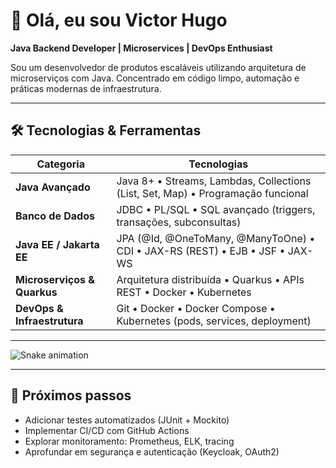 # 👋 Olá, eu sou Victor Hugo  
**Java Backend Developer | Microservices | DevOps Enthusiast**

Sou um desenvolvedor de produtos escaláveis utilizando arquitetura de microserviços com Java. Concentrado em código limpo, automação e práticas modernas de infraestrutura.

---

## 🛠️ Tecnologias & Ferramentas

| Categoria                    | Tecnologias                                                                 |
|-----------------------------|------------------------------------------------------------------------------|
| **Java Avançado**           | Java 8+ • Streams, Lambdas, Collections (List, Set, Map) • Programação funcional |
| **Banco de Dados**          | JDBC • PL/SQL • SQL avançado (triggers, transações, subconsultas)           |
| **Java EE / Jakarta EE**    | JPA (@Id, @OneToMany, @ManyToOne) • CDI • JAX-RS (REST) • EJB • JSF • JAX-WS |
| **Microserviços & Quarkus** | Arquitetura distribuída • Quarkus • APIs REST • Docker • Kubernetes         |
| **DevOps & Infraestrutura** | Git • Docker • Docker Compose • Kubernetes (pods, services, deployment)     |
---

<img src="https://raw.githubusercontent.com/vhgtvictor/vhgtvictor/output/snake.svg" alt="Snake animation" />

---
## 🎯 Próximos passos

- Adicionar testes automatizados (JUnit + Mockito)  
- Implementar CI/CD com GitHub Actions  
- Explorar monitoramento: Prometheus, ELK, tracing  
- Aprofundar em segurança e autenticação (Keycloak, OAuth2)


